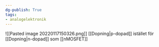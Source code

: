 ```yaml
---
dg-publish: True
tags: 
- analogelektronik
---
```

![[Pasted image 20220117150326.png]]
[[Dopning|p-dopad]] istället för [[Dopning|n-dopad]] som [[nMOSFET]]
